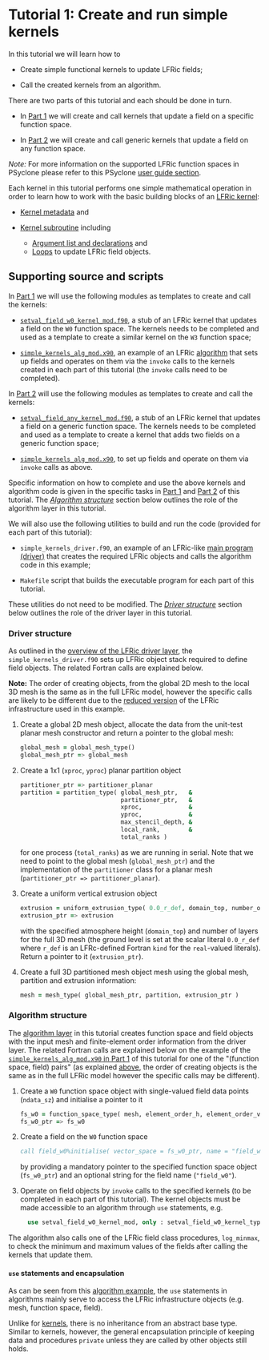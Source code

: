 # Tutorial 1: Create and run simple kernels

In this tutorial we will learn how to

* Create simple functional kernels to update LFRic fields;

* Call the created kernels from an algorithm.

There are two parts of this tutorial and each should be done in turn.

* In [Part 1](part1/README.md) we will create and call kernels that
  update a field on a specific function space.

* In [Part 2](part2/README.md) we will create and call generic kernels
  that update a field on any function space.

*Note:* For more information on the supported LFRic function spaces in
PSyclone please refer to this PSyclone [user guide section](
https://psyclone.readthedocs.io/en/stable/dynamo0p3.html#supported-function-spaces).

Each kernel in this tutorial performs one simple mathematical operation
in order to learn how to work with the basic building blocks of an
[LFRic kernel](LFRic_kernel_structure.md):

* [Kernel metadata](LFRic_kernel_structure.md#kernel-metadata) and

* [Kernel subroutine](LFRic_kernel_structure.md#kernel-subroutine) including
  - [Argument list and declarations](
    LFRic_kernel_structure.md#argument-list-and-declarations) and
  - [Loops](LFRic_kernel_structure.md#loops) to update LFRic field objects.

## Supporting source and scripts

In [Part 1](part1) we will use the following modules as templates to create
and call the kernels:

* [`setval_field_w0_kernel_mod.f90`](part1/setval_field_w0_kernel_mod.f90),
  a stub of an LFRic kernel that updates a field on the `W0` function space.
  The kernels needs to be completed and used as a template to create
  a similar kernel on the `W3` function space;

* [`simple_kernels_alg_mod.x90`](part1/simple_kernels_alg_mod.x90), an
  example of an LFRic [algorithm](
  ../background/LFRic_structure.md#algorithm-layer) that sets up fields
  and operates on them via the `invoke` calls to the kernels created in
  each part of this tutorial (the `invoke` calls need to be completed).

In [Part 2](part2) will use the following modules as templates to create and
call the kernels:

* [`setval_field_any_kernel_mod.f90`](part2/setval_field_any_kernel_mod.f90),
  a stub of an LFRic kernel that updates a field on a generic function space.
  The kernels needs to be completed and used as a template to create
  a kernel that adds two fields on a generic function space;

* [`simple_kernels_alg_mod.x90`](part2/simple_kernels_alg_mod.x90), to set
  up fields and operate on them via `invoke` calls as above.

Specific information on how to complete and use the above kernels and
algorithm code is given in the specific tasks in [Part 1](part1/README.md)
and [Part 2](part2/README.md) of this tutorial. The
[*Algorithm structure*](#algorithm-structure) section below outlines the
role of the algorithm layer in this tutorial.

We will also use the following utilities to build and run the code (provided
for each part of this tutorial):

* `simple_kernels_driver.f90`, an example of an LFRic-like
  [main program (driver)](
  ../background/LFRic_structure.md#driver-layer) that creates the
  required LFRic objects and calls the algorithm code in this example;

* `Makefile` script that builds the executable program for each part of
  this tutorial.

These utilities do not need to be modified. The
[*Driver structure*](#driver-structure) section below outlines the role
of the driver layer in this tutorial.

### Driver structure

As outlined in the [overview of the LFRic driver layer](
../background/LFRic_structure.md#driver-layer), the
`simple_kernels_driver.f90` sets up LFRic object stack required to
define field objects. The related Fortran calls are explained below.

**Note:** The order of creating objects, from the global 2D mesh to the
local 3D mesh is the same as in the full LFRic model, however the specific
calls are likely to be different due to the [reduced version](
../README.md#lfric-code-support) of the LFRic infrastructure used
in this example.

1) Create a global 2D mesh object, allocate the data from the unit-test
   planar mesh constructor and return a pointer to the global mesh:
   ```fortran
   global_mesh = global_mesh_type()
   global_mesh_ptr => global_mesh
   ```

2) Create a 1x1 (`xproc`, `yproc`) planar partition object
   ```fortran
   partitioner_ptr => partitioner_planar
   partition = partition_type( global_mesh_ptr,   &
                               partitioner_ptr,   &
                               xproc,             &
                               yproc,             &
                               max_stencil_depth, &
                               local_rank,        &
                               total_ranks )
    ```
   for one process (`total_ranks`) as we are running in serial. Note that
   we need to point to the global mesh (`global_mesh_ptr`) and the
   implementation of the `partitioner` class for a planar mesh
   (`partitioner_ptr => partitioner_planar`).

3) Create a uniform vertical extrusion object
   ```fortran
   extrusion = uniform_extrusion_type( 0.0_r_def, domain_top, number_of_layers )
   extrusion_ptr => extrusion
   ```
   with the specified atmosphere height (`domain_top`) and number of layers
   for the full 3D mesh (the ground level is set at the scalar literal
   `0.0_r_def` where `r_def` is an LFRc-defined Fortran `kind` for the
   `real`-valued literals). Return a pointer to it (`extrusion_ptr`).

4) Create a full 3D partitioned mesh object mesh using the global mesh,
   partition and extrusion information:
   ```fortran
   mesh = mesh_type( global_mesh_ptr, partition, extrusion_ptr )
   ```

### Algorithm structure

The [algorithm layer](
../background/LFRic_structure.md#algorithm-layer) in this tutorial
creates function space and field objects with the input mesh and
finite-element order information from the driver layer. The related
Fortran calls are explained below on the example of the
[`simple_kernels_alg_mod.x90` in Part 1](
part1/simple_kernels_alg_mod.x90) of this tutorial for one of
the "(function space, field) pairs" (as explained [above](#driver-structure),
the order of creating objects is the same as in the full LFRic model
however the specific calls may be different).

1) Create a `W0` function space object with single-valued field data
   points (`ndata_sz`) and initialise a pointer to it
   ```fortran
   fs_w0 = function_space_type( mesh, element_order_h, element_order_v, W0, ndata_sz )
   fs_w0_ptr => fs_w0
   ```

2) Create a field on the `W0` function space
   ```fortran
   call field_w0%initialise( vector_space = fs_w0_ptr, name = "field_w0" )
   ```
   by providing a mandatory pointer to the specified function space object
   (`fs_w0_ptr`) and an optional string for the field name (`"field_w0"`).

3) Operate on field objects by `invoke` calls to the specified kernels
   (to be completed in each part of this tutorial). The kernel objects
   must be made accessible to an algorithm through `use` statements, e.g.
   ```fortran
     use setval_field_w0_kernel_mod, only : setval_field_w0_kernel_type
   ```

The algorithm also calls one of the LFRic field class procedures,
`log_minmax`, to check the minimum and maximum values of the fields after
calling the kernels that update them.

#### `use` statements and encapsulation

As can be seen from this [algorithm example](
part1/simple_kernels_alg_mod.x90), the `use` statements in algorithms
mainly serve to access the LFRic infrastructure objects (e.g. mesh,
function space, field).

Unlike for [kernels](LFRic_kernel_structure.md), there is no inheritance
from an abstract base type. Similar to kernels, however, the general
encapsulation principle of keeping data and procedures `private`
unless they are called by other objects still holds.
